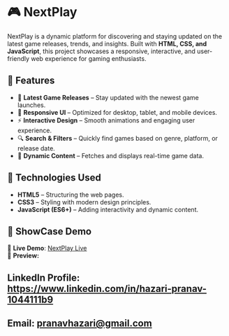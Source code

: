# 🎮 NextPlay  

NextPlay is a dynamic platform for discovering and staying updated on the latest game releases, trends, and insights. Built with **HTML, CSS, and JavaScript**, this project showcases a responsive, interactive, and user-friendly web experience for gaming enthusiasts.  

## 🌟 Features  

- 📰 **Latest Game Releases** – Stay updated with the newest game launches.  
- 🎨 **Responsive UI** – Optimized for desktop, tablet, and mobile devices.  
- ⚡ **Interactive Design** – Smooth animations and engaging user experience.  
- 🔍 **Search & Filters** – Quickly find games based on genre, platform, or release date.  
- 📜 **Dynamic Content** – Fetches and displays real-time game data.  

## 🚀 Technologies Used  

- **HTML5** – Structuring the web pages.  
- **CSS3** – Styling with modern design principles.  
- **JavaScript (ES6+)** – Adding interactivity and dynamic content.

## 🎥 ShowCase Demo  

🔹 **Live Demo**: [NextPlay Live](https://pranav727.github.io/NextPlay/)  
🔹 **Preview:** 

## LinkedIn Profile: https://www.linkedin.com/in/hazari-pranav-1044111b9
## Email: pranavhazari@gmail.com

